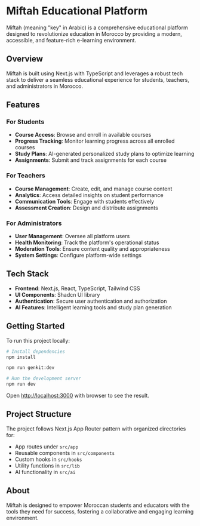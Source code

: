 # Miftah Educational Platform

Miftah (meaning "key" in Arabic) is a comprehensive educational platform designed to revolutionize education in Morocco by providing a modern, accessible, and feature-rich e-learning environment.

## Overview

Miftah is built using Next.js with TypeScript and leverages a robust tech stack to deliver a seamless educational experience for students, teachers, and administrators in Morocco.

## Features

### For Students
- **Course Access**: Browse and enroll in available courses
- **Progress Tracking**: Monitor learning progress across all enrolled courses
- **Study Plans**: AI-generated personalized study plans to optimize learning
- **Assignments**: Submit and track assignments for each course

### For Teachers
- **Course Management**: Create, edit, and manage course content
- **Analytics**: Access detailed insights on student performance
- **Communication Tools**: Engage with students effectively
- **Assessment Creation**: Design and distribute assignments

### For Administrators
- **User Management**: Oversee all platform users
- **Health Monitoring**: Track the platform's operational status
- **Moderation Tools**: Ensure content quality and appropriateness
- **System Settings**: Configure platform-wide settings

## Tech Stack

- **Frontend**: Next.js, React, TypeScript, Tailwind CSS
- **UI Components**: Shadcn UI library
- **Authentication**: Secure user authentication and authorization
- **AI Features**: Intelligent learning tools and study plan generation

## Getting Started

To run this project locally:

```bash
# Install dependencies
npm install

npm run genkit:dev

# Run the development server
npm run dev
```

Open [http://localhost:3000](http://localhost:3000) with browser to see the result.

## Project Structure

The project follows Next.js App Router pattern with organized directories for:
- App routes under `src/app`
- Reusable components in `src/components`
- Custom hooks in `src/hooks`
- Utility functions in `src/lib`
- AI functionality in `src/ai`

## About

Miftah is designed to empower Moroccan students and educators with the tools they need for success, fostering a collaborative and engaging learning environment.
